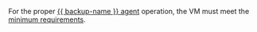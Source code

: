 For the proper [{{ backup-name }} agent](../../backup/concepts/agent.md) operation, the VM must meet the [minimum requirements](../../backup/concepts/vm-connection.md#requirements).